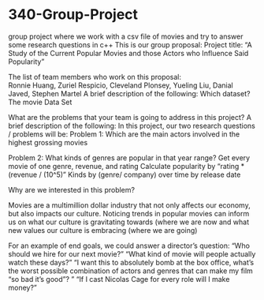 # 340-Group-Project
group project where we work with a csv file of movies and try to answer some research questions in c++
This is our group proposal:
Project title: “A Study of the Current Popular Movies and those Actors who Influence Said Popularity”
 
The list of team members who work on this proposal:     
Ronnie Huang, Zuriel Respicio, Cleveland Plonsey, Yueling Liu, Danial Javed, Stephen Martel 
A brief description of the following:
Which dataset? 
The movie Data Set


What are the problems that your team is going to address in this project?
A brief description of the following:
In this project, our two research questions / problems will be:
Problem 1: Which are the main actors involved in the highest grossing movies 


Problem 2: What kinds of genres are popular in that year range?
Get every movie of one genre, revenue, and rating
Calculate popularity by “rating * (revenue / (10^5)”
Kinds by (genre/ company) over time by release date


Why are we interested in this problem?

Movies are a multimillion dollar industry that not only affects our economy, but also impacts our culture. Noticing trends in popular movies can inform us on what our culture is gravitating towards (where we are now and what new values our culture is embracing (where we are going)

For an example of end goals, we could answer a director’s question:
“Who should we hire for our next movie?”
“What kind of movie will people actually watch these days?”
“I want this to absolutely bomb at the box office, what’s the worst possible combination of actors and genres that can make my film “so bad it’s good”? ”
“If I cast Nicolas Cage for every role will I make money?”
